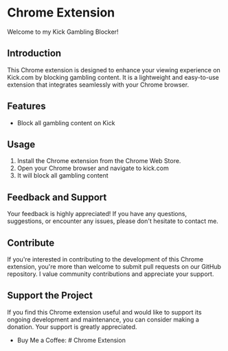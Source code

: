 # Chrome Extension

Welcome to my Kick Gambling Blocker!

## Introduction

This Chrome extension is designed to enhance your viewing experience on Kick.com by blocking gambling content. It is a lightweight and easy-to-use extension that integrates seamlessly with your Chrome browser.

## Features

- Block all gambling content on Kick

## Usage

1. Install the Chrome extension from the Chrome Web Store.
2. Open your Chrome browser and navigate to kick.com
3. It will block all gambling content

## Feedback and Support

Your feedback is highly appreciated! If you have any questions, suggestions, or encounter any issues, please don't hesitate to contact me.

## Contribute

If you're interested in contributing to the development of this Chrome extension, you're more than welcome to submit pull requests on our GitHub repository. I value community contributions and appreciate your support.

## Support the Project

If you find this Chrome extension useful and would like to support its ongoing development and maintenance, you can consider making a donation. Your support is greatly appreciated.

- Buy Me a Coffee: # Chrome Extension




